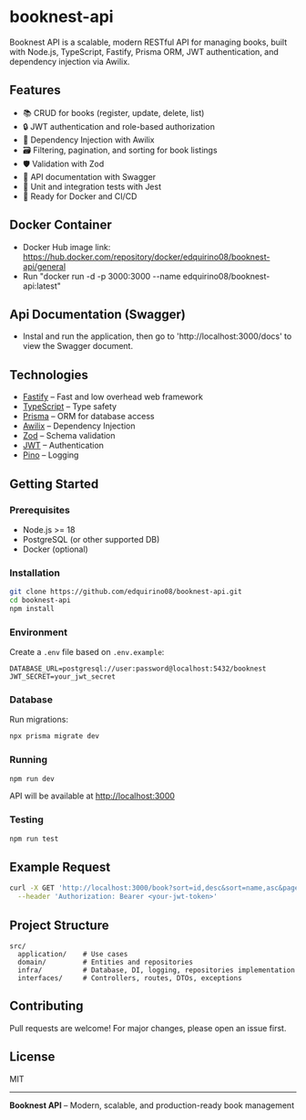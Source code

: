 # booknest-api

Booknest API is a scalable, modern RESTful API for managing books, built with Node.js, TypeScript, Fastify, Prisma ORM, JWT authentication, and dependency injection via Awilix.

## Features

- 📚 CRUD for books (register, update, delete, list)
- 🔒 JWT authentication and role-based authorization
- 🧩 Dependency Injection with Awilix
- 🗃️ Filtering, pagination, and sorting for book listings
- 🛡️ Validation with Zod
- 📝 API documentation with Swagger
- 🧪 Unit and integration tests with Jest
- 🚀 Ready for Docker and CI/CD

## Docker Container

- Docker Hub image link: https://hub.docker.com/repository/docker/edquirino08/booknest-api/general
- Run "docker run -d -p 3000:3000 --name <container-name> edquirino08/booknest-api:latest"

## Api Documentation (Swagger)

- Instal and run the application, then go to 'http://localhost:3000/docs' to view the Swagger document.

## Technologies

- [Fastify](https://www.fastify.io/) – Fast and low overhead web framework
- [TypeScript](https://www.typescriptlang.org/) – Type safety
- [Prisma](https://www.prisma.io/) – ORM for database access
- [Awilix](https://github.com/jeffijoe/awilix) – Dependency Injection
- [Zod](https://zod.dev/) – Schema validation
- [JWT](https://jwt.io/) – Authentication
- [Pino](https://getpino.io/) – Logging

## Getting Started

### Prerequisites

- Node.js >= 18
- PostgreSQL (or other supported DB)
- Docker (optional)

### Installation

```bash
git clone https://github.com/edquirino08/booknest-api.git
cd booknest-api
npm install
```

### Environment

Create a `.env` file based on `.env.example`:

```env
DATABASE_URL=postgresql://user:password@localhost:5432/booknest
JWT_SECRET=your_jwt_secret
```

### Database

Run migrations:

```bash
npx prisma migrate dev
```

### Running

```bash
npm run dev
```

API will be available at [http://localhost:3000](http://localhost:3000)

### Testing

```bash
npm run test
```

## Example Request

```bash
curl -X GET 'http://localhost:3000/book?sort=id,desc&sort=name,asc&page=1&size=10' \
  --header 'Authorization: Bearer <your-jwt-token>'
```

## Project Structure

```
src/
  application/    # Use cases
  domain/         # Entities and repositories
  infra/          # Database, DI, logging, repositories implementation
  interfaces/     # Controllers, routes, DTOs, exceptions
```

## Contributing

Pull requests are welcome! For major changes, please open an issue first.

## License

MIT

---

**Booknest API** – Modern, scalable, and production-ready book management
